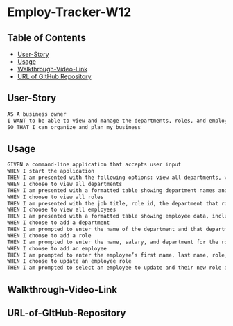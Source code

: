 # Employ-Tracker-W12

## Table of Contents
- [User-Story](#user-story)
- [Usage](#usage)
- [Walkthrough-Video-Link](#walkthrouugh-Video-Link)
- [URL of GItHub Repository](#URL-of-GitHub-Repository)



## User-Story

```md
AS A business owner
I WANT to be able to view and manage the departments, roles, and employees in my company
SO THAT I can organize and plan my business
```

## Usage

```md
GIVEN a command-line application that accepts user input
WHEN I start the application
THEN I am presented with the following options: view all departments, view all roles, view all employees, add a department, add a role, add an employee, and update an employee role
WHEN I choose to view all departments
THEN I am presented with a formatted table showing department names and department ids
WHEN I choose to view all roles
THEN I am presented with the job title, role id, the department that role belongs to, and the salary for that role
WHEN I choose to view all employees
THEN I am presented with a formatted table showing employee data, including employee ids, first names, last names, job titles, departments, salaries, and managers that the employees report to
WHEN I choose to add a department
THEN I am prompted to enter the name of the department and that department is added to the database
WHEN I choose to add a role
THEN I am prompted to enter the name, salary, and department for the role and that role is added to the database
WHEN I choose to add an employee
THEN I am prompted to enter the employee’s first name, last name, role, and manager, and that employee is added to the database
WHEN I choose to update an employee role
THEN I am prompted to select an employee to update and their new role and this information is updated in the database 
```

## Walkthrough-Video-Link


## URL-of-GItHub-Repository